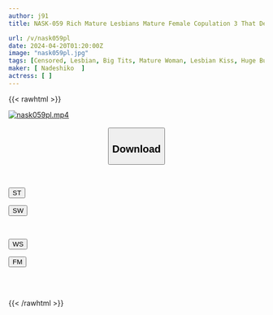 ```yaml
---
author: j91
title: NASK-059 Rich Mature Lesbians Mature Female Copulation 3 That Devours The Pleasure Of Sticky Tongue Kissing While Intertwining Their Tongues With Each Other

url: /v/nask059pl
date: 2024-04-20T01:20:00Z
image: "nask059pl.jpg"
tags: [Censored, Lesbian, Big Tits, Mature Woman, Lesbian Kiss, Huge Butt	]
maker: [ Nadeshiko  ]
actress: [ ]
---
```



{{< rawhtml >}}

<div class="video" data-videoid="GGjMKyXvMoI1XrX">
    <a href="javascript:;">
        <img src="/v/nask059pl/nask059pl.jpg" width="WIDTH" height="HEIGHT" alt="nask059pl.mp4" loading="lazy">
    </a>
</div>

<script type="text/javascript" src="https://j91.asia/asset/on-demand-st.js"></script>

<br>
  <link rel="stylesheet" href="https://j91.asia/asset/bs5.css">
  
  <center>
  <button class="btn btn-primary" type="button" data-bs-toggle="collapse" data-bs-target=".multi-collapse" aria-expanded="false" aria-controls="multiCollapseExample1 multiCollapseExample2"><h2>Download</h2></button></center>
</p>
<div class="row">
  <div class="col">
    <div class="collapse multi-collapse" id="multiCollapseExample1">
      <div class="card card-body">
	      	      <br>
<div class="buttons">  
<p><a href="https://streamtape.to/v/GGjMKyXvMoI1XrX" target="_blank"><button class="btn-hover color-3"><i class="fa fa-download"></i> ST</button></a></p>
<p><a href="https://asnwish.com/o4l8rzldsogo" target="_blank"><button class="btn-hover color-2"><i class="fa fa-download"></i> SW</button></a></p></div>
    </div>
  </div>
</div>
  <div class="col">
    <div class="collapse multi-collapse" id="multiCollapseExample2">
      <div class="card card-body">
	      <br>
<div class="buttons">
<p><a href="https://wolfstream.tv/n47pyoo3god2"><button class="btn-hover color-9"><i class="fa fa-download"></i> WS</button></a></p>
<p><a href="https://filemoon.sx/d/4k4ekw0yzd0m"><button class="btn-hover color-8"><i class="fa fa-download"></i> FM</button></a></p></div>
<br><br>
      </div>
    </div>
  </div>
</div>

{{< /rawhtml >}}